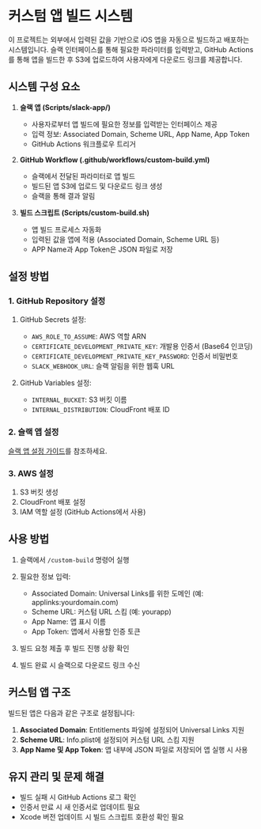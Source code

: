 # 커스텀 앱 빌드 시스템

이 프로젝트는 외부에서 입력된 값을 기반으로 iOS 앱을 자동으로 빌드하고 배포하는 시스템입니다. 슬랙 인터페이스를 통해 필요한 파라미터를 입력받고, GitHub Actions를 통해 앱을 빌드한 후 S3에 업로드하여 사용자에게 다운로드 링크를 제공합니다.

## 시스템 구성 요소

1. **슬랙 앱 (Scripts/slack-app/)**
   - 사용자로부터 앱 빌드에 필요한 정보를 입력받는 인터페이스 제공
   - 입력 정보: Associated Domain, Scheme URL, App Name, App Token
   - GitHub Actions 워크플로우 트리거

2. **GitHub Workflow (.github/workflows/custom-build.yml)**
   - 슬랙에서 전달된 파라미터로 앱 빌드
   - 빌드된 앱 S3에 업로드 및 다운로드 링크 생성
   - 슬랙을 통해 결과 알림

3. **빌드 스크립트 (Scripts/custom-build.sh)**
   - 앱 빌드 프로세스 자동화
   - 입력된 값을 앱에 적용 (Associated Domain, Scheme URL 등)
   - APP Name과 App Token은 JSON 파일로 저장

## 설정 방법

### 1. GitHub Repository 설정

1. GitHub Secrets 설정:
   - `AWS_ROLE_TO_ASSUME`: AWS 역할 ARN
   - `CERTIFICATE_DEVELOPMENT_PRIVATE_KEY`: 개발용 인증서 (Base64 인코딩)
   - `CERTIFICATE_DEVELOPMENT_PRIVATE_KEY_PASSWORD`: 인증서 비밀번호
   - `SLACK_WEBHOOK_URL`: 슬랙 알림을 위한 웹훅 URL

2. GitHub Variables 설정:
   - `INTERNAL_BUCKET`: S3 버킷 이름
   - `INTERNAL_DISTRIBUTION`: CloudFront 배포 ID

### 2. 슬랙 앱 설정

[슬랙 앱 설정 가이드](Scripts/slack-app/README.md)를 참조하세요.

### 3. AWS 설정

1. S3 버킷 생성
2. CloudFront 배포 설정
3. IAM 역할 설정 (GitHub Actions에서 사용)

## 사용 방법

1. 슬랙에서 `/custom-build` 명령어 실행
2. 필요한 정보 입력:
   - Associated Domain: Universal Links를 위한 도메인 (예: applinks:yourdomain.com)
   - Scheme URL: 커스텀 URL 스킴 (예: yourapp)
   - App Name: 앱 표시 이름
   - App Token: 앱에서 사용할 인증 토큰

3. 빌드 요청 제출 후 빌드 진행 상황 확인
4. 빌드 완료 시 슬랙으로 다운로드 링크 수신

## 커스텀 앱 구조

빌드된 앱은 다음과 같은 구조로 설정됩니다:

1. **Associated Domain**: Entitlements 파일에 설정되어 Universal Links 지원
2. **Scheme URL**: Info.plist에 설정되어 커스텀 URL 스킴 지원
3. **App Name 및 App Token**: 앱 내부에 JSON 파일로 저장되어 앱 실행 시 사용

## 유지 관리 및 문제 해결

- 빌드 실패 시 GitHub Actions 로그 확인
- 인증서 만료 시 새 인증서로 업데이트 필요
- Xcode 버전 업데이트 시 빌드 스크립트 호환성 확인 필요 